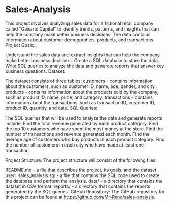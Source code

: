 # Sales-Analysis
This project involves analyzing sales data for a fictional retail company called "Gaisano Capital" to identify trends, patterns, and insights that can help the company make better business decisions. The data contains information about customer demographics, products, and transactions.
Project Goals:

Understand the sales data and extract insights that can help the company make better business decisions.
Create a SQL database to store the data.
Write SQL queries to analyze the data and generate reports that answer key business questions.
Dataset:

The dataset consists of three tables:
customers - contains information about the customers, such as customer ID, name, age, gender, and city.
products - contains information about the products sold by the company, such as product ID, name, price, and category.
transactions - contains information about the transactions, such as transaction ID, customer ID, product ID, quantity, and date.
SQL Queries:

The SQL queries that will be used to analyze the data and generate reports include:
Find the total revenue generated by each product category.
Find the top 10 customers who have spent the most money at the store.
Find the number of transactions and revenue generated each month.
Find the average age of customers who buy products in each product category.
Find the number of customers in each city who have made at least one transaction.

Project Structure:
The project structure will consist of the following files:

README.md - a file that describes the project, its goals, and the dataset used.
sales_analysis.sql - a file that contains the SQL code used to create the database and perform the analysis.
data/ - a directory that contains the dataset in CSV format.
reports/ - a directory that contains the reports generated by the SQL queries.
GitHub Repository:
The GitHub repository for this project can be found at https://github.com/Mr-Reno/sales-analysis.




